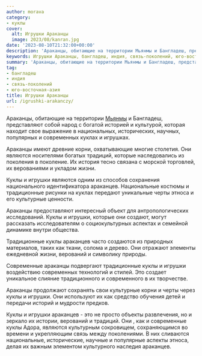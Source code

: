 ```yaml
---
author: morava
category:
- куклы
cover:
  alt: Игрушки Араканцы
  image: 2023/08/kanran.jpg
date: '2023-08-10T21:32:00+00:00'
description: 'Араканцы, обитающие на территории Мьянмы и Бангладеш, представляют собой народ с богатой историей и культурой, которая находит свое выражение в...'
keywords: Игрушки Араканцы, бангладеш, индия, связь-поколений, юго-восточная-азия, куклы, араканцы, игрушки, араканцев, являются, традиционные, современных, куклах, корни, традиций, которые, жизни, национальные, черты, этноса
summary: 'Араканцы, обитающие на территории Мьянмы и Бангладеш, представляют собой народ с богатой историей и культурой, которая находит свое выражение в...'
tag:
- бангладеш
- индия
- связь-поколений
- юго-восточная-азия
title: Игрушки Араканцы
url: /igrushki-arakanczy/
---
```


Араканцы, обитающие на территории [Мьянмы](https://www.adora.ru/igrushki-shrividzhaya/356/) и Бангладеш, представляют собой народ с богатой историей и культурой, которая находит свое выражение в национальных, исторических, научных, популярных и современных куклах и игрушках.

Араканцы имеют древние корни, охватывающие многие столетия. Они являются носителями богатых традиций, которые наследовались из поколения в поколение. Их история тесно связана с морской торговлей, их верованиями и укладом жизни.

Куклы и игрушки являются одним из способов сохранения национального идентификатора араканцев. Национальные костюмы и традиционные рисунки на куклах передают уникальные черты этноса и его культурные ценности.

Араканцы предоставляют интересный объект для антропологических исследований. Куклы и игрушки, которые они создают, могут рассказать исследователям о социокультурных аспектах и семейной динамике внутри общества.

Традиционные куклы араканцев часто создаются из природных материалов, таких как ткани, солома и дерево. Они отражают элементы ежедневной жизни, верований и символику природы.

Современные араканцы подвергают традиционные куклы и игрушки воздействию современных технологий и стилей. Это создает уникальное слияние традиционного и современного в их творчестве.

Араканцы продолжают сохранять свои культурные корни и черты через куклы и игрушки. Они используют их как средство обучения детей и передачи историй и мудрости предков.

Куклы и игрушки араканцев \- это не просто объекты развлечения, но и зеркало их истории, верований и традиций. Они , как и современные куклы Адора, являются культурным сокровищем, сохраняющимся во времени и укрепляющим связь между поколениями. В них сливаются национальные, исторические, научные и популярные аспекты этноса, делая их важным элементом культурного наследия араканцев.